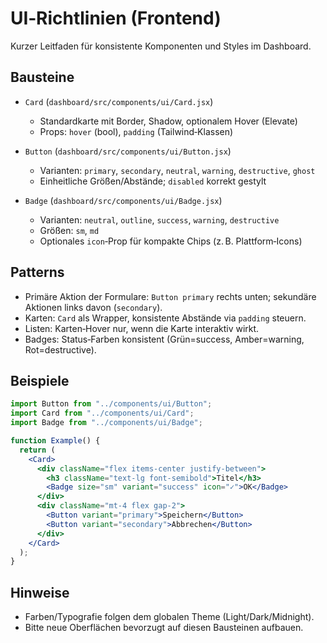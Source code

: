 # UI‑Richtlinien (Frontend)

Kurzer Leitfaden für konsistente Komponenten und Styles im Dashboard.

## Bausteine

- `Card` (`dashboard/src/components/ui/Card.jsx`)
  - Standardkarte mit Border, Shadow, optionalem Hover (Elevate)
  - Props: `hover` (bool), `padding` (Tailwind‑Klassen)

- `Button` (`dashboard/src/components/ui/Button.jsx`)
  - Varianten: `primary`, `secondary`, `neutral`, `warning`, `destructive`, `ghost`
  - Einheitliche Größen/Abstände; `disabled` korrekt gestylt

- `Badge` (`dashboard/src/components/ui/Badge.jsx`)
  - Varianten: `neutral`, `outline`, `success`, `warning`, `destructive`
  - Größen: `sm`, `md`
  - Optionales `icon`‑Prop für kompakte Chips (z. B. Plattform‑Icons)

## Patterns

- Primäre Aktion der Formulare: `Button primary` rechts unten; sekundäre Aktionen links davon (`secondary`).
- Karten: `Card` als Wrapper, konsistente Abstände via `padding` steuern.
- Listen: Karten‑Hover nur, wenn die Karte interaktiv wirkt.
- Badges: Status‐Farben konsistent (Grün=success, Amber=warning, Rot=destructive).

## Beispiele

```jsx
import Button from "../components/ui/Button";
import Card from "../components/ui/Card";
import Badge from "../components/ui/Badge";

function Example() {
  return (
    <Card>
      <div className="flex items-center justify-between">
        <h3 className="text-lg font-semibold">Titel</h3>
        <Badge size="sm" variant="success" icon="✓">OK</Badge>
      </div>
      <div className="mt-4 flex gap-2">
        <Button variant="primary">Speichern</Button>
        <Button variant="secondary">Abbrechen</Button>
      </div>
    </Card>
  );
}
```

## Hinweise

- Farben/Typografie folgen dem globalen Theme (Light/Dark/Midnight).
- Bitte neue Oberflächen bevorzugt auf diesen Bausteinen aufbauen.

